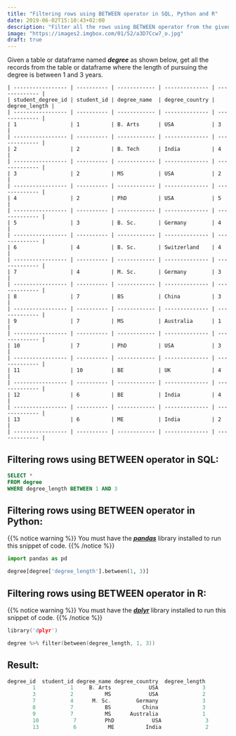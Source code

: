 ```yaml
---
title: "Filtering rows using BETWEEN operator in SQL, Python and R"
date: 2019-06-02T15:10:43+02:00
description: "Filter all the rows using BETWEEN operator from the given table in SQL or given dataframe in Python or R."
image: "https://images2.imgbox.com/01/52/a3D7Ccw7_o.jpg"
draft: true
---
```


Given a table or dataframe named *__degree__* as shown below, get all the records from the table or dataframe where the length of pursuing the degree is between 1 and 3 years.

```
| ----------------- | ---------- | ------------ | -------------- | ------------- |
| student_degree_id | student_id | degree_name  | degree_country | degree_length |
| ----------------- | ---------- | ------------ | -------------- | ------------- |
| 1                 | 1          | B. Arts      | USA            | 3             |
| ----------------- | ---------- | ------------ | -------------- | ------------- |
| 2                 | 2          | B. Tech      | India          | 4             |
| ----------------- | ---------- | ------------ | -------------- | ------------- |
| 3                 | 2          | MS           | USA            | 2             |
| ----------------- | ---------- | ------------ | -------------- | ------------- |
| 4                 | 2          | PhD          | USA            | 5             |
| ----------------- | ---------- | ------------ | -------------- | ------------- |
| 5                 | 3          | B. Sc.       | Germany        | 4             |
| ----------------- | ---------- | ------------ | -------------- | ------------- |
| 6                 | 4          | B. Sc.       | Switzerland    | 4             |
| ----------------- | ---------- | ------------ | -------------- | ------------- |
| 7                 | 4          | M. Sc.       | Germany        | 3             |
| ----------------- | ---------- | ------------ | -------------- | ------------- |
| 8                 | 7          | BS           | China          | 3             |
| ----------------- | ---------- | ------------ | -------------- | ------------- |
| 9                 | 7          | MS           | Australia      | 1             |
| ----------------- | ---------- | ------------ | -------------- | ------------- |
| 10                | 7          | PhD          | USA            | 3             |
| ----------------- | ---------- | ------------ | -------------- | ------------- |
| 11                | 10         | BE           | UK             | 4             |
| ----------------- | ---------- | ------------ | -------------- | ------------- |
| 12                | 6          | BE           | India          | 4             |
| ----------------- | ---------- | ------------ | -------------- | ------------- |
| 13                | 6          | ME           | India          | 2             |
| ----------------- | ---------- | ------------ | -------------- | ------------- |
```

## Filtering rows using BETWEEN operator in SQL:

```SQL
SELECT * 
FROM degree
WHERE degree_length BETWEEN 1 AND 3
```

## Filtering rows using BETWEEN operator in Python:

{{% notice warning %}}
You must have the *__[pandas](https://pandas.pydata.org/)__* library installed to run this snippet of code.
{{% /notice %}}

```Python
import pandas as pd

degree[degree['degree_length'].between(1, 3)]
```

## Filtering rows using BETWEEN operator in R:

{{% notice warning %}}
You must have the *__[dplyr](https://dplyr.tidyverse.org/)__* library installed to run this snippet of code.
{{% /notice %}}

```C
library('dplyr')

degree %>% filter(between(degree_length, 1, 3))
```

## Result: 

```C
degree_id  student_id degree_name degree_country  degree_length
        1           1     B. Arts            USA              3
        3           2          MS            USA              2
        7           4      M. Sc.        Germany              3
        8           7          BS          China              3
        9           7          MS      Australia              1
        10           7         PhD            USA              3
        13           6          ME          India              2
```